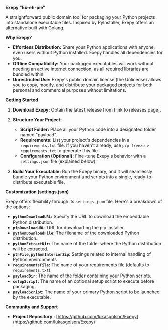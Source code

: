 **Exepy "Ex-eh-pie"** 

A straightforward public domain tool for packaging your Python projects into standalone executable files. Inspired by PyInstaller, Exepy offers an alternative built with Golang.

**Why Exepy?**

* **Effortless Distribution:** Share your Python applications with anyone, even users without Python installed. Exepy handles all dependencies for you.
* **Offline Compatibility:**  Your packaged executables will work without needing an active internet connection, as all required libraries are bundled within.
* **Unrestricted Use:**  Exepy's public domain license (the Unlicense) allows you to copy, modify, and distribute your packaged projects for both personal and commercial purposes without limitations.

**Getting Started**

1. **Download Exepy:** Obtain the latest release from [link to releases page].
2. **Structure Your Project:**
    * **Script Folder:** Place all your Python code into a designated folder named "payload".
    * **Requirements:** List your project's dependencies in a `requirements.txt` file. If you haven't already, use `pip freeze > requirements.txt` to generate this file.
    * **Configuration (Optional):** Fine-tune Exepy's behavior with a `settings.json` file (explained below). 

3. **Build Your Executable:** Run the Exepy binary, and it will seamlessly bundle your Python environment and scripts into a single, ready-to-distribute executable file.

**Customization (settings.json)**

Exepy offers flexibility through its `settings.json` file. Here's a breakdown of the options:

*  **`pythonDownloadURL`:**  Specify the URL to download the embeddable Python distribution.
*  **`pipDownloadURL`:** URL for downloading the pip installer.
*  **`pythonDownloadFile`:** The filename of the downloaded Python distribution.
*  **`pythonExtractDir`:** The name of the folder where the Python distribution will be extracted.
*  **`pthFile`, `pythonInteriorZip`:** Settings related to internal handling of Python environments
*  **`requirementsFile`:**  The name of your requirements file (defaults to `requirements.txt`).
*  **`payloadDir`:**  The name of the folder containing your Python scripts.
*  **`setupScript`:**  The name of an optional setup script to execute before packaging.
*  **`payloadScript`:**  The name of your primary Python script to be launched by the executable.

**Community and Support**

* **Project Repository** : [https://github.com/lukasgolson/Exepy](https://github.com/lukasgolson/Exepy)
